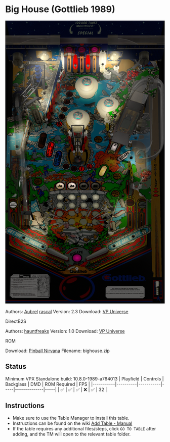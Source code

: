 # Big House (Gottlieb 1989)

![Table Preview](../../images/vpx-bighouse.png)

Authors: [Aubrel](https://vpuniverse.com/profile/257-aubrel/) [rascal](https://vpuniverse.com/profile/8-rascal/)
Version: 2.3
Download: [VP Universe](https://vpuniverse.com/files/file/6210-big-house-gottlieb-1989-mod/)

DirectB2S

Authors: [hauntfreaks](https://vpuniverse.com/profile/5216-hauntfreaks/)
Version: 1.0
Download: [VP Universe](https://vpuniverse.com/files/file/17990-big-house-gottlieb-1989-b2s/)

ROM

Download: [Pinball Nirvana](https://pinballnirvana.com/forums/resources/bighouse.1568/) Filename: bighouse.zip

## Status 

Minimum VPX Standalone build: 10.8.0-1989-a764013
| Playfield | Controls | Backglass | DMD | ROM Required | FPS | 
|-----------|----------|-----------|-----|--------------|-----|
| :white_check_mark: | :white_check_mark: | :white_check_mark: | :x: | :white_check_mark: | 32 |

## Instructions

- Make sure to use the Table Manager to install this table.
- Instructions can be found on the wiki [Add Table - Manual](https://github.com/LegendsUnchained/vpx-standalone-alp4k/wiki/%5B04%5D-%F0%9F%A7%A1-TM-%E2%80%90-Other-Features#add-table---manual)
- If the table requires any additional files/steps, click `GO TO TABLE` after adding, and the TM will open to the relevant table folder.

